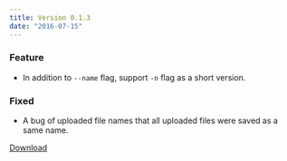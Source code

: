 ```yaml
---
title: Version 0.1.3
date: "2016-07-15"
---
```

### Feature
- In addition to `--name` flag, support `-n` flag as a short version.

### Fixed
- A bug of uploaded file names that all uploaded files were saved as a same name.

[Download](https://github.com/jkawamoto/roadie/releases/v0.1.3)
